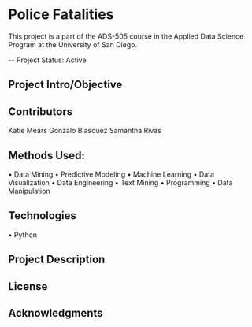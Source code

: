 # Police Fatalities

This project is a part of the ADS-505 course in the Applied Data Science Program at the University of San Diego. 

-- Project Status: Active 


## Project Intro/Objective

## Contributors  
Katie Mears 
Gonzalo Blasquez 
Samantha Rivas 

## Methods Used:
•	Data Mining 
•	Predictive Modeling 
•	Machine Learning
•	Data Visualization
•	Data Engineering 
•	Text Mining
•	Programming 
•	Data Manipulation

## Technologies
•	Python

## Project Description


## License

## Acknowledgments
